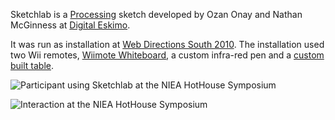 Sketchlab is a [Processing](http://processing.org) sketch developed by Ozan Onay and Nathan McGinness at [Digital Eskimo](http://digitaleskimo.net). 

It was run as installation at [Web Directions South 2010](http://digitaleskimo.net/blog/2010/10/20/taking-sketch-notes-online-at-web-directions). The installation used two Wii remotes, [Wiimote Whiteboard](http://www.uweschmidt.org/wiimote-whiteboard), a custom infra-red pen and a [custom built table](http://digitaleskimo.net/blog/2010/08/26/the-urban-sketch-lab).

![Participant using Sketchlab at the NIEA HotHouse Symposium](http://farm5.static.flickr.com/4092/4836502745_13c4f76175.jpg)

![Interaction at the NIEA HotHouse Symposium](http://farm5.static.flickr.com/4126/4836505119_de5dff4fb7.jpg)
